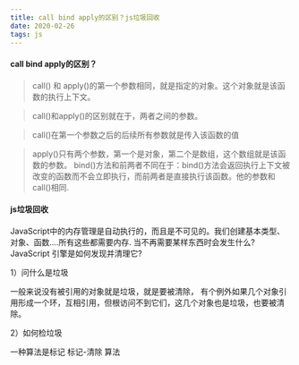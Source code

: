 ```yaml
---
title: call bind apply的区别？js垃圾回收
date: 2020-02-26
tags: js
---
```


#### call bind apply的区别？

> call() 和 apply()的第一个参数相同，就是指定的对象。这个对象就是该函数的执行上下文。

> call()和apply()的区别就在于，两者之间的参数。

> call()在第一个参数之后的后续所有参数就是传入该函数的值

> apply()只有两个参数，第一个是对象，第二个是数组，这个数组就是该函数的参数。
> bind()方法和前两者不同在于：bind()方法会返回执行上下文被改变的函数而不会立即执行，而前两者是直接执行该函数。他的参数和call()相同.

#### js垃圾回收

JavaScript中的内存管理是自动执行的，而且是不可见的。我们创建基本类型、对象、函数....所有这些都需要内存.
当不再需要某样东西时会发生什么? JavaScript 引擎是如何发现并清理它?

1）问什么是垃圾

一般来说没有被引用的对象就是垃圾，就是要被清除， 有个例外如果几个对象引用形成一个环，互相引用，但根访问不到它们，这几个对象也是垃圾，也要被清除。

2）如何检垃圾

一种算法是标记 标记-清除 算法
